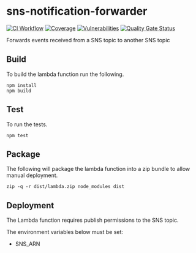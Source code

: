 # sns-notification-forwarder
[![CI Workflow](https://github.com/previewme/sns-notification-forwarder/actions/workflows/ci.yml/badge.svg)](https://github.com/previewme/sns-notification-forwarder/actions/workflows/ci.yml)
[![Coverage](https://sonarcloud.io/api/project_badges/measure?project=previewme_sns-notification-forwarder&metric=coverage)](https://sonarcloud.io/dashboard?id=previewme_sns-notification-forwarder)
[![Vulnerabilities](https://sonarcloud.io/api/project_badges/measure?project=previewme_sns-notification-forwarder&metric=vulnerabilities)](https://sonarcloud.io/dashboard?id=previewme_sns-notification-forwarder)
[![Quality Gate Status](https://sonarcloud.io/api/project_badges/measure?project=previewme_sns-notification-forwarder&metric=alert_status)](https://sonarcloud.io/dashboard?id=previewme_sns-notification-forwarder)

Forwards events received from a SNS topic to another SNS topic

## Build

To build the lambda function run the following.

```
npm install
npm build
```

## Test

To run the tests.

```
npm test
```

## Package

The following will package the lambda function into a zip bundle to allow manual deployment.

```
zip -q -r dist/lambda.zip node_modules dist
```

## Deployment

The Lambda function requires publish permissions to the SNS topic.

The environment variables below must be set:

* SNS_ARN
